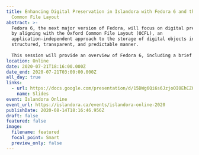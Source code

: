 ```yaml
---
title: Enhancing Digital Preservation in Islandora with Fedora 6 and the Oxford
  Common File Layout
abstract: >-
  Fedora 6, the next major version of Fedora, will focus on digital preservation
  by aligning with the Oxford Common File Layout (OCFL), an
  application-independent approach to the storage of digital objects in a
  structured, transparent, and predictable manner.
   
  This session will provide an overview of Fedora 6, including a brief introduction to the OCFL and how it will enhance support for digital preservation in Islandora. We will also provide a summary of development progress to date and the anticipated timeline for the 6.0 release.
location: Online
date: 2020-07-21T18:16:00.000Z
date_end: 2020-07-21T03:00:00.000Z
all_day: true
links:
  - url: https://docs.google.com/presentation/d/15DWg6Qi6s6JzjoOI0EhCZKaCttuxUREZsepgHTTYwSE/edit?usp=sharing
    name: Slides
event: Islandora Online
event_url: https://islandora.ca/events/islandora-online-2020
publishDate: 2020-08-14T18:16:46.956Z
draft: false
featured: false
image:
  filename: featured
  focal_point: Smart
  preview_only: false
---
```

